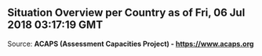 ## Situation Overview per Country as of Fri, 06 Jul 2018 03:17:19 GMT

Source: **ACAPS (Assessment Capacities Project) - https://www.acaps.org**